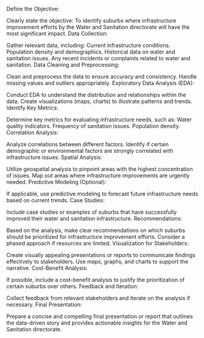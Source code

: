 
Define the Objective:

Clearly state the objective: To identify suburbs where infrastructure improvement efforts by the Water and Sanitation directorate will have the most significant impact.
Data Collection:

Gather relevant data, including:
Current infrastructure conditions.
Population density and demographics.
Historical data on water and sanitation issues.
Any recent incidents or complaints related to water and sanitation.
Data Cleaning and Preprocessing:

Clean and preprocess the data to ensure accuracy and consistency.
Handle missing values and outliers appropriately.
Exploratory Data Analysis (EDA):

Conduct EDA to understand the distribution and relationships within the data.
Create visualizations (maps, charts) to illustrate patterns and trends.
Identify Key Metrics:

Determine key metrics for evaluating infrastructure needs, such as:
Water quality indicators.
Frequency of sanitation issues.
Population density.
Correlation Analysis:

Analyze correlations between different factors.
Identify if certain demographic or environmental factors are strongly correlated with infrastructure issues.
Spatial Analysis:

Utilize geospatial analysis to pinpoint areas with the highest concentration of issues.
Map out areas where infrastructure improvements are urgently needed.
Predictive Modeling (Optional):

If applicable, use predictive modeling to forecast future infrastructure needs based on current trends.
Case Studies:

Include case studies or examples of suburbs that have successfully improved their water and sanitation infrastructure.
Recommendations:

Based on the analysis, make clear recommendations on which suburbs should be prioritized for infrastructure improvement efforts.
Consider a phased approach if resources are limited.
Visualization for Stakeholders:

Create visually appealing presentations or reports to communicate findings effectively to stakeholders.
Use maps, graphs, and charts to support the narrative.
Cost-Benefit Analysis:

If possible, include a cost-benefit analysis to justify the prioritization of certain suburbs over others.
Feedback and Iteration:

Collect feedback from relevant stakeholders and iterate on the analysis if necessary.
Final Presentation:

Prepare a concise and compelling final presentation or report that outlines the data-driven story and provides actionable insights for the Water and Sanitation directorate.